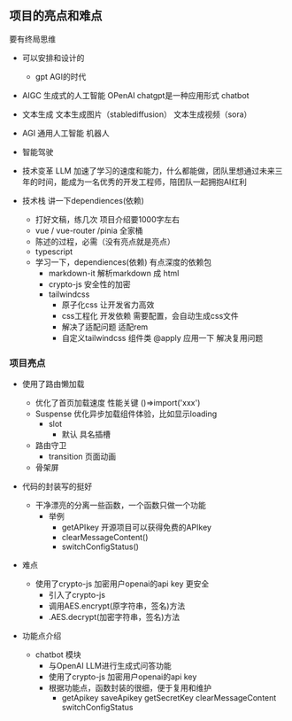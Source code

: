 ## 项目的亮点和难点
 要有终局思维
- 可以安排和设计的
  - gpt AGI的时代
- AIGC 生成式的人工智能 OPenAI chatgpt是一种应用形式 chatbot
- 文本生成  文本生成图片（stablediffusion） 文本生成视频（sora）
- AGI 通用人工智能 机器人

- 智能驾驶
- 技术变革 LLM 加速了学习的速度和能力，什么都能做，团队里想通过未来三年的时间，能成为一名优秀的开发工程师，陪团队一起拥抱AI红利

- 技术栈 讲一下dependiences(依赖)
  - 打好文稿，练几次 项目介绍要1000字左右
  - vue / vue-router /pinia 全家桶
  - 陈述的过程，必需（没有亮点就是亮点）
  - typescript
  - 学习一下，dependiences(依赖) 有点深度的依赖包
    - markdown-it 解析markdown 成 html
    - crypto-js 安全性的加密
    - tailwindcss
      - 原子化css 让开发省力高效
      - css工程化 开发依赖 需要配置，会自动生成css文件
      - 解决了适配问题 适配rem
      - 自定义tailwindcss 组件类 @apply 应用一下 解决复用问题


### 项目亮点
  - 使用了路由懒加载
    - 优化了首页加载速度 性能关键 ()=>import('xxx')
    - Suspense 优化异步加载组件体验，比如显示loading
      - slot
        - 默认 具名插槽
    - 路由守卫
      - transition 页面动画
    - 骨架屏

  - 代码的封装写的挺好
    - 干净漂亮的分离一些函数，一个函数只做一个功能
      - 举例
        - getAPIkey  开源项目可以获得免费的APIkey
        -  clearMessageContent()
        -  switchConfigStatus()


- 难点
  - 使用了crypto-js 加密用户openai的api key 更安全
    - 引入了crypto-js
    - 调用AES.encrypt(原字符串，签名)方法
    - .AES.decrypt(加密字符串，签名)方法

- 功能点介绍
  - chatbot 模块
    - 与OpenAI LLM进行生成式问答功能
    - 使用了crypto-js 加密用户openai的api key
    - 根据功能点，函数封装的很细，便于复用和维护
      - getApikey saveApikey getSecretKey clearMessageContent switchConfigStatus